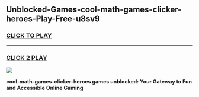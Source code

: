 
## Unblocked-Games-cool-math-games-clicker-heroes-Play-Free-u8sv9
<h3>
<a href="https://premium76.site?title=cool-math-games-clicker-heroes&ref=10A">CLICK TO PLAY</a></h3>
<hr>

<h3>
<a href="https://premium76.site?title=cool-math-games-clicker-heroes&ref=10A">CLICK 2 PLAY</a>
  
</h3>

<a href="https://premium76.site?title=cool-math-games-clicker-heroes&ref=10A"><img src="https://clearcache.store/games.png"></a>


**cool-math-games-clicker-heroes games unblocked: Your Gateway to Fun and Accessible Online Gaming**
